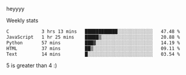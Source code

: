 heyyyy

Weekly stats
<!--START_SECTION:waka-->

```txt
C            3 hrs 13 mins   ████████████░░░░░░░░░░░░░   47.48 %
JavaScript   1 hr 25 mins    █████▒░░░░░░░░░░░░░░░░░░░   20.88 %
Python       57 mins         ███▓░░░░░░░░░░░░░░░░░░░░░   14.19 %
HTML         37 mins         ██▒░░░░░░░░░░░░░░░░░░░░░░   09.11 %
Text         14 mins         █░░░░░░░░░░░░░░░░░░░░░░░░   03.54 %
```

<!--END_SECTION:waka-->
5 is greater than 4 :)
